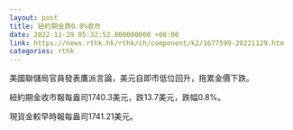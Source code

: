 ```yaml
---
layout: post
title: 紐約期金跌0.8%收市
date: 2022-11-29 05:32:52.000000000 +08:00
link: https://news.rthk.hk/rthk/ch/component/k2/1677599-20221129.htm
categories: rthk
---
```


美國聯儲局官員發表鷹派言論，美元自即市低位回升，拖累金價下跌。

紐約期金收市報每盎司1740.3美元，跌13.7美元，跌幅0.8%。

現貨金較早時報每盎司1741.21美元。
